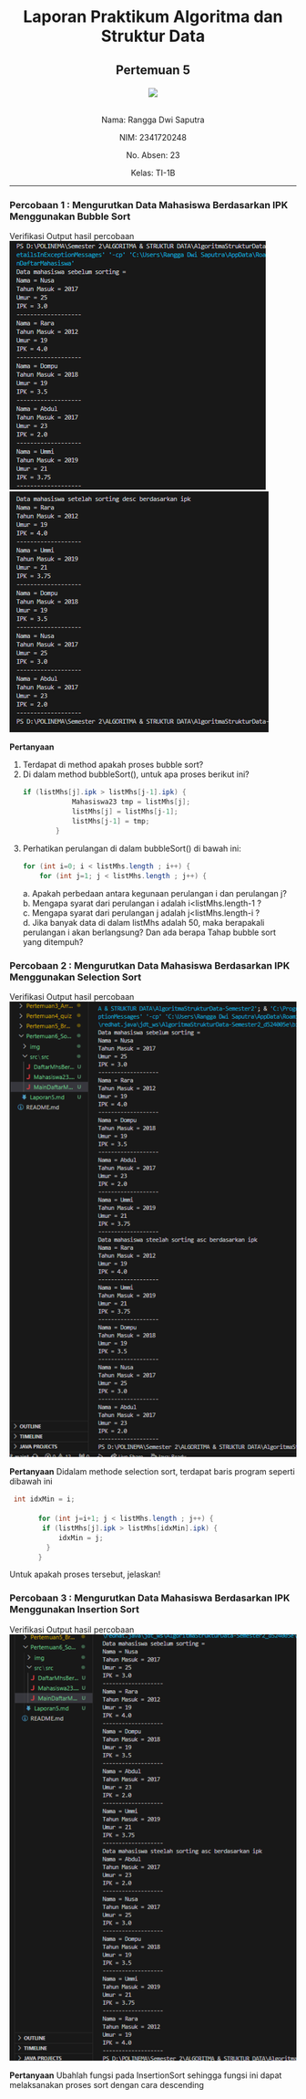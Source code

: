 <div align="center">

# Laporan Praktikum Algoritma dan Struktur Data
## Pertemuan 5

<img src="../../../../assets/logo-polinema.png" align="center" width="200px">

\
Nama: Rangga Dwi Saputra

NIM: 2341720248

No. Absen: 23

Kelas: TI-1B

</div>

---
### Percobaan 1 : Mengurutkan Data Mahasiswa Berdasarkan IPK Menggunakan Bubble Sort
Verifikasi Output hasil percobaan <br>
![image](./img/Screenshot%202024-03-20%20121010.png)
![image](./img/Screenshot%202024-03-20%20121035.png)

**Pertanyaan**
1.  Terdapat di method apakah proses bubble sort?
2.  Di dalam method bubbleSort(), untuk apa proses berikut ini?
    ```java
    if (listMhs[j].ipk > listMhs[j-1].ipk) {
                Mahasiswa23 tmp = listMhs[j];
                listMhs[j] = listMhs[j-1];
                listMhs[j-1] = tmp;
            }
    ```
3.  Perhatikan perulangan di dalam bubbleSort() di bawah ini:
    ```java
    for (int i=0; i < listMhs.length ; i++) {
        for (int j=1; j < listMhs.length ; j++) {
    ```
    a. Apakah perbedaan antara kegunaan perulangan i dan perulangan j? <br>
    b. Mengapa syarat dari perulangan i adalah i<listMhs.length-1 ? <br>
    c. Mengapa syarat dari perulangan j adalah j<listMhs.length-i ? <br>
    d. Jika banyak data di dalam listMhs adalah 50, maka berapakali perulangan i akan 
berlangsung? Dan ada berapa Tahap bubble sort yang ditempuh?
### Percobaan 2 : Mengurutkan Data Mahasiswa Berdasarkan IPK Menggunakan Selection Sort
Verifikasi Output hasil percobaan <br>
![image](./img/img3.png)

**Pertanyaan**
Didalam methode selection sort, terdapat baris program seperti dibawah ini
```java
 int idxMin = i; 

       for (int j=i+1; j < listMhs.length ; j++) {
        if (listMhs[j].ipk > listMhs[idxMin].ipk) {
            idxMin = j;
         }
       }
```
Untuk apakah proses tersebut, jelaskan!
### Percobaan 3 : Mengurutkan Data Mahasiswa Berdasarkan IPK Menggunakan Insertion Sort
Verifikasi Output hasil percobaan <br>
![image](./img/img4.png)

**Pertanyaan**
Ubahlah fungsi pada InsertionSort sehingga fungsi ini dapat melaksanakan proses sort dengan cara descending
